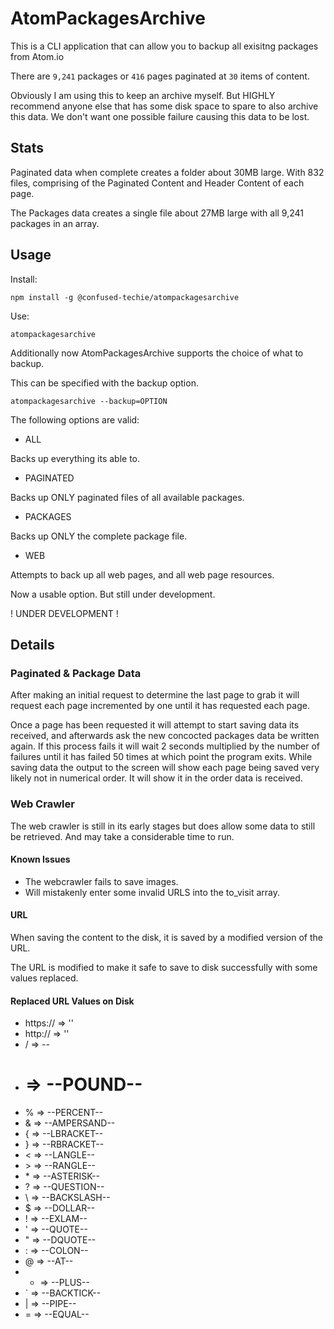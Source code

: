 # AtomPackagesArchive

This is a CLI application that can allow you to backup all exisitng packages from
Atom.io

There are `9,241` packages or `416` pages paginated at `30` items of content.

Obviously I am using this to keep an archive myself. But HIGHLY recommend anyone else that has
some disk space to spare to also archive this data. We don't want one possible failure causing this data to be lost.

## Stats

Paginated data when complete creates a folder about 30MB large. With 832 files, comprising of the Paginated Content and Header Content of each page.

The Packages data creates a single file about 27MB large with all 9,241 packages in an array.

## Usage

Install:

```(bash)
npm install -g @confused-techie/atompackagesarchive
```

Use:

```(bash)
atompackagesarchive
```

Additionally now AtomPackagesArchive supports the choice of what to backup.

This can be specified with the backup option.

```(bash)
atompackagesarchive --backup=OPTION
```

The following options are valid:

* ALL

Backs up everything its able to.

* PAGINATED

Backs up ONLY paginated files of all available packages.

* PACKAGES

Backs up ONLY the complete package file.

* WEB

Attempts to back up all web pages, and all web page resources.

Now a usable option. But still under development.

! UNDER DEVELOPMENT !

## Details

### Paginated & Package Data

After making an initial request to determine the last page to grab it will request each page incremented by one until it has requested each page.

Once a page has been requested it will attempt to start saving data its received, and afterwards ask the new concocted packages data be written again. If this process fails it will wait 2 seconds multiplied by the number of failures until it has failed 50 times at which point the program exits. While saving data the output to the screen will show each page being saved very likely not in numerical order. It will show it in the order data is received.

### Web Crawler

The web crawler is still in its early stages but does allow some data to still be retrieved. And may take a considerable time to run.

#### Known Issues

* The webcrawler fails to save images.
* Will mistakenly enter some invalid URLS into the to_visit array.

#### URL

When saving the content to the disk, it is saved by a modified version of the URL.

The URL is modified to make it safe to save to disk successfully with some values replaced.

#### Replaced URL Values on Disk

* https:// => ''
* http:// => ''
* / => --
* # => --POUND--
* % => --PERCENT--
* & => --AMPERSAND--
* { => --LBRACKET--
* } => --RBRACKET--
* < => --LANGLE--
* \> => --RANGLE--
* \* => --ASTERISK--
* ? => --QUESTION--
* \\ => --BACKSLASH--
* $ => --DOLLAR--
* ! => --EXLAM--
* ' => --QUOTE--
* " => --DQUOTE--
* : => --COLON--
* @ => --AT--
* + => --PLUS--
* \` => --BACKTICK--
* | => --PIPE--
* = => --EQUAL--
